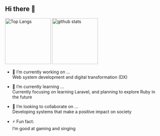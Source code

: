 ## Hi there 👋
<p align="left"> 
  <!-- Top Langs：組織/コラボ/フォーク含める + 6hキャッシュ + vで確実に更新 -->
  <img
    alt="Top Langs" height="150px"
    src="https://kentarok1mura-stats.vercel.app/api/top-langs?username=KentaroK1mura&layout=compact&theme=onedark&role=owner,collaborator,organization_member&include_forks=true&cache_seconds=21600&v=3"
  />
  <!-- Stats：Private含む + 6hキャッシュ + vで確実に更新 -->
  <img
    alt="github stats" height="150px"
    src="https://kentarok1mura-stats.vercel.app/api?username=KentaroK1mura&theme=onedark&show_icons=true&count_private=true&cache_seconds=21600&v=3"
  />
</p>

- 🔭 I’m currently working on ...  
  Web system development and digital transformation (DX)

- 🌱 I’m currently learning ...  
  Currently focusing on learning Laravel, and planning to explore Ruby in the future

- 👯 I’m looking to collaborate on ...  
  Developing systems that make a positive impact on society

- ⚡ Fun fact:  
  I’m good at gaming and singing
